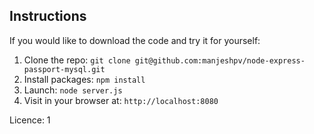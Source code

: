## Instructions

If you would like to download the code and try it for yourself:

1. Clone the repo: `git clone git@github.com:manjeshpv/node-express-passport-mysql.git`
1. Install packages: `npm install`
1. Launch: `node server.js`
1. Visit in your browser at: `http://localhost:8080`


Licence: 1
